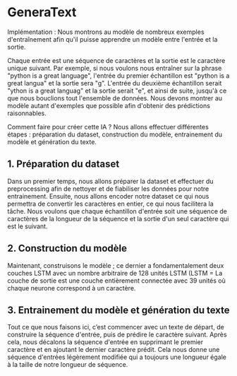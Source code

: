 # GeneraText

Implémentation : Nous montrons au modèle de nombreux exemples d'entraînement afin qu'il puisse apprendre un modèle entre l'entrée et la sortie.

Chaque entrée est une séquence de caractères et la sortie est le caractère unique suivant. Par exemple, si nous voulons nous entraîner sur la phrase "python is a great language", l'entrée du premier échantillon est "python is a great langua" et la sortie sera "g". L'entrée du deuxième échantillon serait "ython is a great languag" et la sortie serait "e", et ainsi de suite, jusqu'à ce que nous bouclions tout l'ensemble de données. Nous devons montrer au modèle autant d'exemples que possible afin d'obtenir des prédictions raisonnables.

Comment faire pour créer cette IA ? Nous allons effectuer différentes étapes : préparation du dataset, construction du modèle, entrainement du modèle et génération du texte.

## 1. Préparation du dataset
Dans un premier temps, nous allons préparer la dataset et effectuer du preprocessing afin de nettoyer et de fiabiliser les données pour notre entrainement.
Ensuite, nous allons encoder notre dataset ce qui nous permettra de convertir les caractères en entier, ce qui nous facilitera la tâche.
Nous voulons que chaque échantillon d'entrée soit une séquence de caractères de la longueur de la séquence et la sortie d'un seul caractère qui est le suivant.

## 2. Construction du modèle
Maintenant, construisons le modèle ; ce dernier a fondamentalement deux couches LSTM avec un nombre arbitraire de 128 unités LSTM (LSTM =
La couche de sortie est une couche entièrement connectée avec 39 unités où chaque neurone correspond à un caractère.

## 3. Entrainement du modèle et génération du texte
Tout ce que nous faisons ici, c’est commencer avec un texte de départ, de construire la séquence d'entrée, puis de prédire le caractère suivant. Après cela, nous décalons la séquence d'entrée en supprimant le premier caractère et en ajoutant le dernier caractère prédit. Cela nous donne une séquence d'entrées légèrement modifiée qui a toujours une longueur égale à la taille de notre longueur de séquence.

